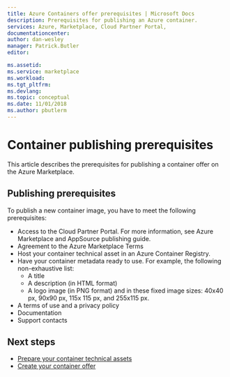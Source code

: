 ```yaml
---
title: Azure Containers offer prerequisites | Microsoft Docs
description: Prerequisites for publishing an Azure container.
services: Azure, Marketplace, Cloud Partner Portal, 
documentationcenter:
author: dan-wesley
manager: Patrick.Butler  
editor:

ms.assetid: 
ms.service: marketplace
ms.workload: 
ms.tgt_pltfrm: 
ms.devlang: 
ms.topic: conceptual
ms.date: 11/01/2018
ms.author: pbutlerm
---
```


# Container publishing prerequisites

This article describes the prerequisites for publishing a container offer on the Azure Marketplace.

## Publishing prerequisites

To publish a new container image, you have to meet the following prerequisites:

- Access to the Cloud Partner Portal. For more information, see Azure Marketplace and AppSource publishing guide.
- Agreement to the Azure Marketplace Terms
- Host your container technical asset in an Azure Container Registry.
- Have your container metadata ready to use. For example, the following non-exhaustive list:
  - A title
  - A description (in HTML format)
  - A logo image (in PNG format) and in these fixed image sizes: 40x40 px, 90x90 px, 115x 115 px, and 255x115 px.
- A terms of use and a privacy policy
- Documentation
- Support contacts

## Next steps

- [Prepare your container technical assets](./cpp-create-technical-assets.md)
- [Create your container offer](./cpp-create-offer.md) 
